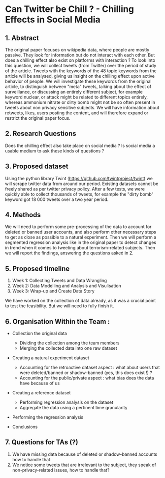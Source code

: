 # Can Twitter be Chill ? - Chilling Effects in Social Media 


## 1. Abstract
The original paper focuses on wikipedia data, where people are mostly passive. They look for information but do not interact with each other. But does a chilling effect also exist on platforms with interaction ? To look into this question, we will collect tweets (from Twitter) over the period of study of the article. Tweets with the keywords of the 48 topic keywords from the article will be analysed, giving us insight on the chilling effect upon active behavior of people. We will investigate these keywords from the original article, to distinguish between "meta" tweets, talking about the effect of surveillance, or discussing an entirely different subject, for example keyword nuclear, or attack might be related to different topics entirely, whereas ammonium nitrate or dirty bomb might not be so often present in tweets about non privacy sensitive subjects. We will have information about retweets, likes, users posting the content, and will therefore expand or restrict the original paper focus. 

## 2. Research Questions
Does the chilling effect also take place on social media ?
Is social media a usable medium to ask these kinds of questions ?

## 3. Proposed dataset
Using the python library Twint (https://github.com/twintproject/twint) we will scrape twitter data from around our period. Existing datasets cannot be freely shared as per twitter privacy policy.
After a few tests, we were quickly able to collect thousands of tweets, for example the "dirty bomb" keyword got 18 000 tweets over a two year period.


## 4. Methods
We will need to perform some pre-processing of the data to account for deleted or banned user accounts, and also perform other necessary steps to get as close as possible to a natural experiment.
Then we will perform a segmented regression analysis like in the original paper to detect changes in trend when it comes to tweeting about terrorism-related subjects.
Then we will report the findings, answering the questions asked in 2.


## 5. Proposed timeline

1. Week 1: Collecting Tweets and Data Wrangling
2. Week 2: Data Modelling and Analysis and Visulisation
3. Week 3: Wrap-up and Create Data Story

We have worked on the collection of data already, as it was a crucial point to test the feasibility. But we will need to fully finish it.

## 6. Organisation Within the Team :
* Collection the original data
  * Dividing the collection among the team members
  * Merging the collected data into one raw dataset

* Creating a natural experiment dataset
  * Accounting for the retroactive dataset aspect : what about users that were deleted/banned or shadow-banned (yes, this does exist !) ?
  * Accounting for the public/private aspect : what bias does the data have because of us
* Creating a reference dataset
  * Performing regression analysis on the dataset
  * Aggregate the data using a pertinent time granularity
* Performing the regression analysis
* Conclusions



## 7. Questions for TAs (?)
1. We have missing data because of deleted or shadow-banned accounts how to handle that
2. We notice some tweets that are irrelevant to the subject, they speak of non-privacy-related issues, how to handle that?

